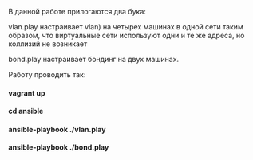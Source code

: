 В данной работе прилогаются два бука:
 
vlan.play настраивает vlan) на четырех машинах в одной сети таким образом, что виртуальные сети используют одни и те же адреса, но коллизий не возникает 

bond.play настраивает бондинг на двух машинах.  

Работу проводить так: 
#### vagrant up 
#### cd ansible 
#### ansible-playbook ./vlan.play 
#### ansible-playbook ./bond.play 

